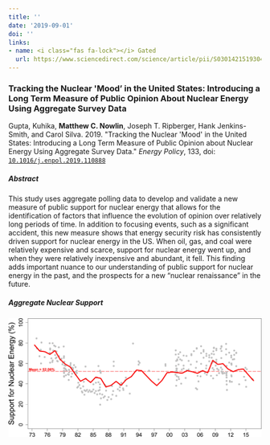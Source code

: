 ```yaml
---
title: ''
date: '2019-09-01'
doi: ''
links:
- name: <i class="fas fa-lock"></i> Gated
  url: https://www.sciencedirect.com/science/article/pii/S0301421519304665
---
```


### Tracking the Nuclear 'Mood’ in the United States: Introducing a Long Term Measure of Public Opinion About Nuclear Energy Using Aggregate Survey Data 

Gupta, Kuhika, **Matthew C. Nowlin**, Joseph T. Ripberger, Hank Jenkins-Smith, and Carol Silva. 2019. "Tracking the Nuclear 'Mood' in the United States: Introducing a Long Term Measure of Public Opinion about Nuclear Energy Using Aggregate Survey Data." _Energy Policy_, 133, doi: <a href="https://www.sciencedirect.com/science/article/pii/S0301421519304665" itemprop="url">`10.1016/j.enpol.2019.110888`</span></a> 


##### Abstract 
This study uses aggregate polling data to develop and validate a new measure of public support for nuclear energy that allows for the identification of factors that influence the evolution of opinion over relatively long periods of time. In addition to focusing events, such as a significant accident, this new measure shows that energy security risk has consistently driven support for nuclear energy in the US. When oil, gas, and coal were relatively expensive and scarce, support for nuclear energy went up, and when they were relatively inexpensive and abundant, it fell. This finding adds important nuance to our understanding of public support for nuclear energy in the past, and the prospects for a new “nuclear renaissance” in the future.

##### Aggregate Nuclear Support 

![](fig.jpg)



<!-- <img style="vertical-align:middle; width:75px;height:100px; padding-right:10px" src="ep.png"> --> 
